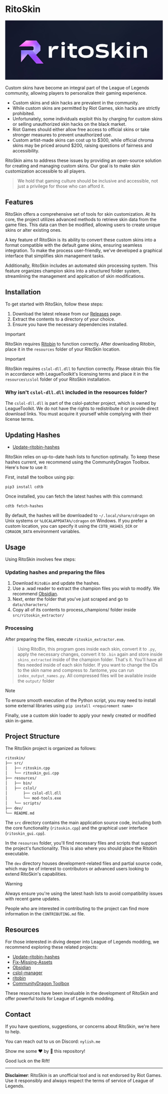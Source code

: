 # RitoSkin

![RitoSkin](assets/ritoskin_panel.jpg)

Custom skins have become an integral part of the League of Legends community, allowing players to personalize their gaming experience.

- Custom skins and skin hacks are prevalent in the community.
- While custom skins are permitted by Riot Games, skin hacks are strictly prohibited.
- Unfortunately, some individuals exploit this by charging for custom skins or selling unauthorized skin hacks on the black market.
- Riot Games should either allow free access to official skins or take stronger measures to prevent unauthorized use.
- Custom artist-made skins can cost up to $300, while official chroma skins may be priced around $200, raising questions of fairness and accessibility.

RitoSkin aims to address these issues by providing an open-source solution for creating and managing custom skins. Our goal is to make skin customization accessible to all players.

> We hold that gaming culture should be inclusive and accessible, not just a privilege for those who can afford it.

## Features

RitoSkin offers a comprehensive set of tools for skin customization. At its core, the project utilizes advanced methods to retrieve skin data from the game files. This data can then be modified, allowing users to create unique skins or alter existing ones.

A key feature of RitoSkin is its ability to convert these custom skins into a format compatible with the default game skins, ensuring seamless integration. To make the process user-friendly, we've developed a graphical interface that simplifies skin management tasks.

Additionally, RitoSkin includes an automated skin processing system. This feature organizes champion skins into a structured folder system, streamlining the management and application of skin modifications.

## Installation

To get started with RitoSkin, follow these steps:

1. Download the latest release from our [Releases](https://github.com/nylish/ritoskin/releases) page.
2. Extract the contents to a directory of your choice.
3. Ensure you have the necessary dependencies installed.

> [!IMPORTANT]
> RitoSkin requires [Ritobin](https://github.com/moonshadow565/ritobin) to function correctly. After downloading Ritobin, place it in the `resources` folder of your RitoSkin location.

> [!IMPORTANT]
> RitoSkin requires `cslol-dll.dll` to function correctly. Please obtain this file in accordance with LeagueToolkit's licensing terms and place it in the `resources\cslol` folder of your RitoSkin installation.

### Why isn't `cslol-dll.dll` included in the resources folder?

The `cslol-dll.dll` is part of the cslol-patcher project, which is owned by LeagueToolkit. We do not have the rights to redistribute it or provide direct download links. You must acquire it yourself while complying with their license terms.

## Updating Hashes

- [Update-ritobin-hashes](https://youtu.be/-zzso5CYZMY)

RitoSkin relies on up-to-date hash lists to function optimally. To keep these hashes current, we recommend using the CommunityDragon Toolbox. Here's how to use it:

First, install the toolbox using pip:

```
pip3 install cdtb
```

Once installed, you can fetch the latest hashes with this command:

```
cdtb fetch-hashes
```

By default, the hashes will be downloaded to `~/.local/share/cdragon` on Unix systems or `%LOCALAPPDATA%/cdragon` on Windows. If you prefer a custom location, you can specify it using the `CDTB_HASHES_DIR` or `CDRAGON_DATA` environment variables.

## Usage

Using RitoSkin involves few steps:

### Updating hashes and preparing the files
1. Download `RitoBin` and update the hashes.
2. Use a .wad reader to extract the champion files you wish to modify. We recommend [Obsidian](https://github.com/Crauzer/Obsidian).
3. Next, enter the folder that you've just scraped and go to `data/characters/`
4. Copy all of its contents to process_champions/ folder inside `src/ritoskin_extractor/`

### Processing

After preparing the files, execute `ritoskin_extractor.exe`.
> Using RitoBin, this program goes inside each skin, convert it to `.py`, apply the necessary changes, convert it to `.bin` again and store inside `skins_extracted` inside of the champion folder.
That's it. You'll have all fles needed inside of each skin folder. If you want to change the IDs to the skin name and compress to .fantome, you can run `index_output_names.py`. All
compressed files will be available inside the `output/` folder

> [!NOTE]
> To ensure smooth execution of the Python script, you may need to install some external libraries using `pip install <requirement name>`

Finally, use a custom skin loader to apply your newly created or modified skin in-game.
## Project Structure

The RitoSkin project is organized as follows:

```
ritoskin/
├── src/
│   ├── ritoskin.cpp
│   └── ritoskin_gui.cpp
├── resources/
│   ├── bin/
│   ├── cslol/
│       ├── cslol-dll.dll
│       └── mod-tools.exe
│   └── scripts/
├── dev/
└── README.md
```

The `src` directory contains the main application source code, including both the core functionality (`ritoskin.cpp`) and the graphical user interface (`ritoskin_gui.cpp`).

In the `resources` folder, you'll find necessary files and scripts that support the project's functionality. This is also where you should place the Ritobin executable.

The `dev` directory houses development-related files and partial source code, which may be of interest to contributors or advanced users looking to extend RitoSkin's capabilities.


> [!WARNING]
> Always ensure you're using the latest hash lists to avoid compatibility issues with recent game updates.

People who are interested in contributing to the project can find more information in the `CONTRIBUTING.md` file.

## Resources

For those interested in diving deeper into League of Legends modding, we recommend exploring these related projects:

- [Update-ritobin-hashes](https://youtu.be/-zzso5CYZMY)
- [Fix-Missing-Assets](https://youtu.be/DuEa4I8vLGk)
- [Obsidian](https://github.com/Crauzer/Obsidian)
- [cslol-manager](https://github.com/LeagueToolkit/cslol-manager)
- [ritobin](https://github.com/moonshadow565/ritobin)
- [CommunityDragon Toolbox](https://github.com/CommunityDragon/CDTB)

These resources have been invaluable in the development of RitoSkin and offer powerful tools for League of Legends modding.

## Contact

If you have questions, suggestions, or concerns about RitoSkin, we're here to help.

You can reach out to us on Discord: `nylish.me`

Show me some ❤️ by 🌟 this repository!

Good luck on the Rift!

---

**Disclaimer**: RitoSkin is an unofficial tool and is not endorsed by Riot Games. Use it responsibly and always respect the terms of service of League of Legends.
